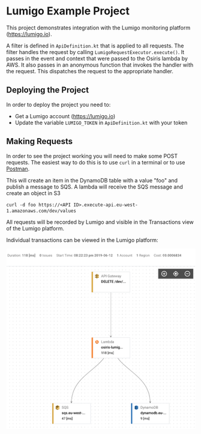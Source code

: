 # Lumigo Example Project
This project demonstrates integration with the Lumigo monitoring platform (https://lumigo.io).

A filter is defined in `ApiDefinition.kt` that is applied to all requests. The filter handles the request by calling `LumigoRequestExecutor.execute()`. It passes in the event and context that were passed to the Osiris lambda by AWS. It also passes in an anonymous function that invokes the handler with the request. This dispatches the request to the appropriate handler.

## Deploying the Project
In order to deploy the project you need to:

* Get a Lumigo account (https://lumigo.io)
* Update the variable `LUMIGO_TOKEN` in `ApiDefinition.kt` with your token

## Making Requests
In order to see the project working you will need to make some POST requests. The easiest way to do this is to use `curl` in a terminal or to use [Postman](https://www.getpostman.com/).

This will create an item in the DynamoDB table with a value "foo" and publish a message to SQS. A lambda will receive the SQS message and create an object in S3

    curl -d foo https://<API ID>.execute-api.eu-west-1.amazonaws.com/dev/values

All requests will be recorded by Lumigo and visible in the Transactions view of the Lumigo platform.

Individual transactions can be viewed in the Lumigo platform:

![](lumigo-transaction.png)
